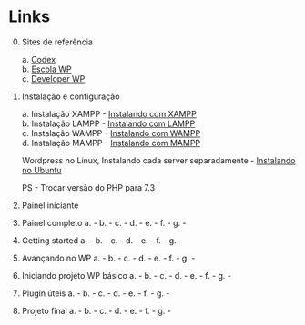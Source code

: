 # Links

0. Sites de referência

	a. [Codex](https://codex.wordpress.org/)  
	b. [Escola WP](http://www.escolawp.com/)  
	c. [Developer WP](https://developer.wordpress.org/)  

1. Instalação e configuração

	a. Instalação XAMPP - [Instalando com XAMPP](https://www.adamsilva.com.br/programacao/como-instalar-o-wordpress-localhost/)  
	b. Instalação LAMPP - [Instalando com LAMPP](https://www.digitalocean.com/community/tutorials/como-instalar-o-wordpress-com-lamp-no-ubuntu-16-04-pt)  
	c. Instalação WAMPP - [Instalando com WAMPP](http://www.lucianosimas.com.br/blog/instalar-o-wordpress/)  
	d. Instalação MAMPP - [Instalando com MAMPP](https://tecnofala.com/instalar-wordpress-no-mac/)  
	
	Wordpress no Linux, Instalando cada server separadamente - [Instalando no Ubuntu](https://inovalize.com.br/como-instalar-facilmente-o-wordpress-no-ubuntu-15-10/)
	
	PS - Trocar versão do PHP para 7.3

2. Painel iniciante

3. Painel completo
a.  - []()
b.  - []()
c.  - []()
d.  - []()
e.  - []()
f.  - []()
g.  - []()

4. Getting started
a.  - []()
b.  - []()
c.  - []()
d.  - []()
e.  - []()
f.  - []()
g.  - []()

5. Avançando no WP
a.  - []()
b.  - []()
c.  - []()
d.  - []()
e.  - []()
f.  - []()
g.  - []()

6. Iniciando projeto WP básico
a.  - []()
b.  - []()
c.  - []()
d.  - []()
e.  - []()
f.  - []()
g.  - []()

7. Plugin úteis
a.  - []()
b.  - []()
c.  - []()
d.  - []()
e.  - []()
f.  - []()
g.  - []()

8. Projeto final
a.  - []()
b.  - []()
c.  - []()
d.  - []()
e.  - []()
f.  - []()
g.  - []()
